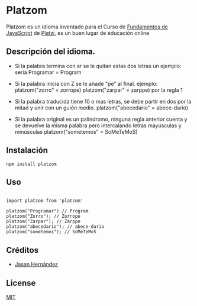 # Platzom

Platzom es un idioma inventado para el Curso de [Fundamentos 
de JavaScript](https://platzi.com/js) de [Platzi](https://platzi.com), es un buen lugar de educación online

## Descripción del idioma.

- Si la palabra termina con ar se le quitan estas dos letras
un ejemplo: sería Programar = Program

- Si la palabra inicia con Z se le añade "pe" al final.
ejemplo: platzom("zorro" = zorrope)
platzom("zarpar" = zarppe) por la regla 1

- Si la palabra traducida tiene 10 o mas letras, 
se debe partir en dos por la mitad y unir con un guión medio.
platzom("abecedario" = abece-dario)

- Si la palabra original es un palindromo, ninguna regla anterior cuenta y
se devuelve la misma palabra pero intercalando letras mayúsculas y minúsculas 
 platzom("sometemos" = SoMeTeMoS)

 ## Instalación

```
npm install platzom
```

 ## Uso

```

import platzom from 'platzom'

platzom("Programar") // Program
platzom("Zorro"); // Zorrope
platzom("Zarpar"); // Zarppe
platzom("abecedario"); // abece-dario
platzom("sometemos"); // SoMeTeMoS
```

## Créditos
- [Jasan Hernández](https://twitter.com/jasan_azael)

## License

[MIT](https://opensource.org/licenses/MIT)